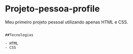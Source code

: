# Projeto-pessoa-profile
Meu primeiro projeto pessoal utilizando apenas HTML e CSS.


<div align="center">
    <img src="projeto3.gif" alt="">
</div>

    ##Tecnologias 

    - HTML
    - CSS